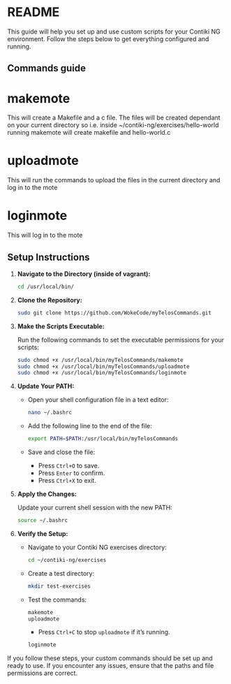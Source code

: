 # README

This guide will help you set up and use custom scripts for your Contiki NG environment. Follow the steps below to get everything configured and running.

## Commands guide
# makemote
This will create a Makefile and a c file. The files will be created dependant on your current directory so i.e. inside ~/contiki-ng/exercises/hello-world running makemote will create makefile and hello-world.c

# uploadmote
This will run the commands to upload the files in the current directory and log in to the mote

# loginmote
This will log in to the mote

## Setup Instructions

1. **Navigate to the Directory (inside of vagrant):**

    ```sh
    cd /usr/local/bin/
    ```

2. **Clone the Repository:**

    ```sh
    sudo git clone https://github.com/WokeCode/myTelosCommands.git
    ```

3. **Make the Scripts Executable:**

    Run the following commands to set the executable permissions for your scripts:

    ```sh
    sudo chmod +x /usr/local/bin/myTelosCommands/makemote
    sudo chmod +x /usr/local/bin/myTelosCommands/uploadmote
    sudo chmod +x /usr/local/bin/myTelosCommands/loginmote
    ```

4. **Update Your PATH:**

    - Open your shell configuration file in a text editor:

      ```sh
      nano ~/.bashrc
      ```

    - Add the following line to the end of the file:

      ```sh
      export PATH=$PATH:/usr/local/bin/myTelosCommands
      ```

    - Save and close the file:
      - Press `Ctrl+O` to save.
      - Press `Enter` to confirm.
      - Press `Ctrl+X` to exit.

5. **Apply the Changes:**

    Update your current shell session with the new PATH:

    ```sh
    source ~/.bashrc
    ```

6. **Verify the Setup:**

    - Navigate to your Contiki NG exercises directory:

      ```sh
      cd ~/contiki-ng/exercises
      ```

    - Create a test directory:

      ```sh
      mkdir test-exercises
      ```

    - Test the commands:

      ```sh
      makemote
      uploadmote
      ```

      - Press `Ctrl+C` to stop `uploadmote` if it’s running.

      ```sh
      loginmote
      ```

If you follow these steps, your custom commands should be set up and ready to use. If you encounter any issues, ensure that the paths and file permissions are correct.
